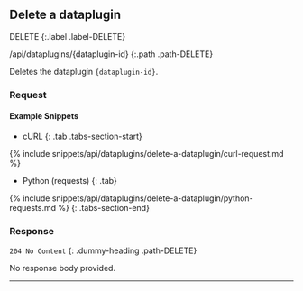 ## Delete a dataplugin

DELETE
{:.label .label-DELETE}

/api/dataplugins/{dataplugin-id}
{:.path .path-DELETE}

Deletes the dataplugin `{dataplugin-id}`.

### Request
#### Example Snippets
- cURL
{: .tab .tabs-section-start}

{% include snippets/api/dataplugins/delete-a-dataplugin/curl-request.md %}

- Python (requests)
{: .tab}

{% include snippets/api/dataplugins/delete-a-dataplugin/python-requests.md %}
{: .tabs-section-end}

### Response
`204 No Content`
{: .dummy-heading .path-DELETE}

No response body provided.

---
